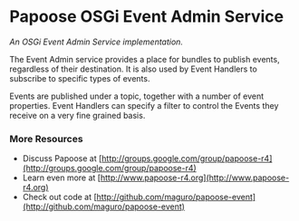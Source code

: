 Papoose OSGi Event Admin Service
=====
<em>An OSGi Event Admin Service implementation.</em>

The Event Admin service provides a place for bundles to publish events, regardless of their destination. It is also used by Event Handlers to subscribe to specific types of events.

Events are published under a topic, together with a number of event properties.  Event Handlers can specify a filter to control the Events they receive on a very fine grained basis.

### More Resources ###

*  Discuss Papoose at [http://groups.google.com/group/papoose-r4](http://groups.google.com/group/papoose-r4)
*  Learn even more at [http://www.papoose-r4.org](http://www.papoose-r4.org)
*  Check out code at [http://github.com/maguro/papoose-event](http://github.com/maguro/papoose-event)
